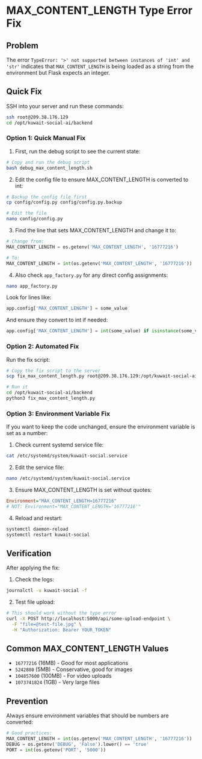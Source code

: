 # MAX_CONTENT_LENGTH Type Error Fix

## Problem
The error `TypeError: '>' not supported between instances of 'int' and 'str'` indicates that `MAX_CONTENT_LENGTH` is being loaded as a string from the environment but Flask expects an integer.

## Quick Fix

SSH into your server and run these commands:

```bash
ssh root@209.38.176.129
cd /opt/kuwait-social-ai/backend
```

### Option 1: Quick Manual Fix

1. First, run the debug script to see the current state:
```bash
# Copy and run the debug script
bash debug_max_content_length.sh
```

2. Edit the config file to ensure MAX_CONTENT_LENGTH is converted to int:
```bash
# Backup the config file first
cp config/config.py config/config.py.backup

# Edit the file
nano config/config.py
```

3. Find the line that sets MAX_CONTENT_LENGTH and change it to:
```python
# Change from:
MAX_CONTENT_LENGTH = os.getenv('MAX_CONTENT_LENGTH', '16777216')

# To:
MAX_CONTENT_LENGTH = int(os.getenv('MAX_CONTENT_LENGTH', '16777216'))  # 16MB default
```

4. Also check `app_factory.py` for any direct config assignments:
```bash
nano app_factory.py
```

Look for lines like:
```python
app.config['MAX_CONTENT_LENGTH'] = some_value
```

And ensure they convert to int if needed:
```python
app.config['MAX_CONTENT_LENGTH'] = int(some_value) if isinstance(some_value, str) else some_value
```

### Option 2: Automated Fix

Run the fix script:
```bash
# Copy the fix script to the server
scp fix_max_content_length.py root@209.38.176.129:/opt/kuwait-social-ai/backend/

# Run it
cd /opt/kuwait-social-ai/backend
python3 fix_max_content_length.py
```

### Option 3: Environment Variable Fix

If you want to keep the code unchanged, ensure the environment variable is set as a number:

1. Check current systemd service file:
```bash
cat /etc/systemd/system/kuwait-social.service
```

2. Edit the service file:
```bash
nano /etc/systemd/system/kuwait-social.service
```

3. Ensure MAX_CONTENT_LENGTH is set without quotes:
```ini
Environment="MAX_CONTENT_LENGTH=16777216"
# NOT: Environment="MAX_CONTENT_LENGTH='16777216'"
```

4. Reload and restart:
```bash
systemctl daemon-reload
systemctl restart kuwait-social
```

## Verification

After applying the fix:

1. Check the logs:
```bash
journalctl -u kuwait-social -f
```

2. Test file upload:
```bash
# This should work without the type error
curl -X POST http://localhost:5000/api/some-upload-endpoint \
  -F "file=@test-file.jpg" \
  -H "Authorization: Bearer YOUR_TOKEN"
```

## Common MAX_CONTENT_LENGTH Values

- `16777216` (16MB) - Good for most applications
- `5242880` (5MB) - Conservative, good for images
- `104857600` (100MB) - For video uploads
- `1073741824` (1GB) - Very large files

## Prevention

Always ensure environment variables that should be numbers are converted:
```python
# Good practices:
MAX_CONTENT_LENGTH = int(os.getenv('MAX_CONTENT_LENGTH', '16777216'))
DEBUG = os.getenv('DEBUG', 'False').lower() == 'true'
PORT = int(os.getenv('PORT', '5000'))
```